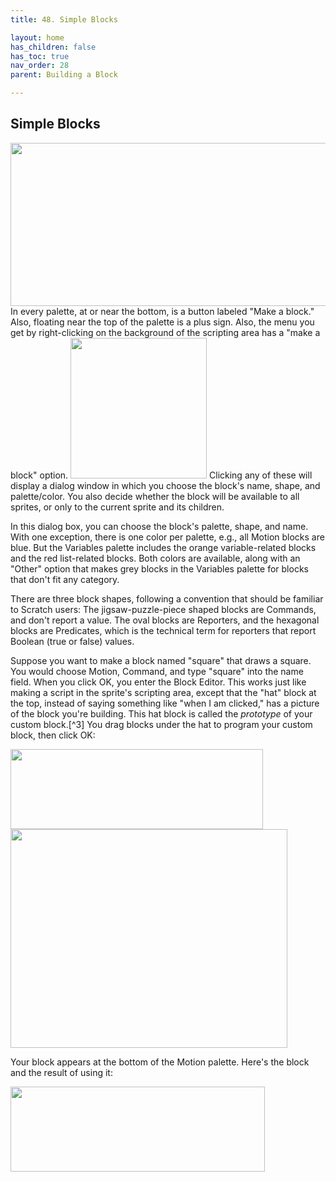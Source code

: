 ```yaml
---
title: 48. Simple Blocks

layout: home
has_children: false
has_toc: true
nav_order: 28
parent: Building a Block

---
```


Simple Blocks
-------------

<img src="/snap-manual/assets/images/image495.png" style="width:720px; height:261px">
In every palette, at or near the bottom,
is a button labeled "Make a block." Also, floating near the top of the
palette is a plus sign. Also, the menu you get by right-clicking on the
background of the scripting area has a "make a block" option.

<img src="/snap-manual/assets/images/image501.png" style="width:218px; height:225px">
Clicking any of these will display a
dialog window in which you choose the block's name, shape, and
palette/color. You also decide whether the block will be available to
all sprites, or only to the current sprite and its children.

In this dialog box, you can choose the block\'s palette, shape, and
name. With one exception, there is one color per palette, e.g., all
Motion blocks are blue. But the Variables palette includes the orange
variable-related blocks and the red list-related blocks. Both colors are
available, along with an "Other" option that makes grey blocks in the
Variables palette for blocks that don't fit any category.

There are three block shapes, following a convention that should be
familiar to Scratch users: The jigsaw-puzzle-piece shaped blocks are
Commands, and don't report a value. The oval blocks are Reporters, and
the hexagonal blocks are Predicates, which is the technical term for
reporters that report Boolean (true or false) values.

Suppose you want to make a block named "square" that draws a square. You
would choose Motion, Command, and type "square" into the name field.
When you click OK, you enter the Block Editor. This works just like
making a script in the sprite's scripting area, except that the "hat"
block at the top, instead of saying something like "when I am clicked,"
has a picture of the block you're building. This hat block is called the
*prototype* of your custom block.[^3] You drag blocks under the hat to
program your custom block, then click OK:

<img src="/snap-manual/assets/images/image502.png" style="width:404px; height:128px">


<img src="/snap-manual/assets/images/image503.png" style="width:443px; height:350px">


Your block appears at the bottom of the Motion palette. Here's the block
and the result of using it:

<img src="/snap-manual/assets/images/image504.png" style="width:407px; height:136px">


